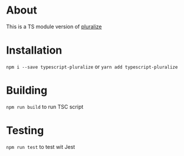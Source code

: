 # About
This is a TS module version of [pluralize](https://github.com/blakeembrey/pluralize#readme)


# Installation
`npm i --save typescript-pluralize` or
`yarn add typescript-pluralize`

# Building
`npm run build` to run TSC script

# Testing 
`npm run test` to test wit Jest

